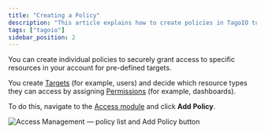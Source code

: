 ```yaml
---
title: "Creating a Policy"
description: "This article explains how to create policies in TagoIO to grant secure, pre-defined access to account resources by assigning targets and permissions. It also notes where to configure policies in the Access module."
tags: ["tagoio"]
sidebar_position: 2
---
```

You can create individual policies to securely grant access to specific resources in your account for pre-defined targets.

You create [Targets](/docs/tagoio/tagorun/access-management/defining-targets.md) (for example, users) and decide which resource types they can access by assigning [Permissions](/docs/tagoio/tagorun/access-management/defining-permissions.md) (for example, dashboards).

To do this, navigate to the [Access module](https://admin.tago.io/am) and click **Add Policy**.


![Access Management — policy list and Add Policy button](/docs_imagem/tagoio/creating-a-policy-2.png)
